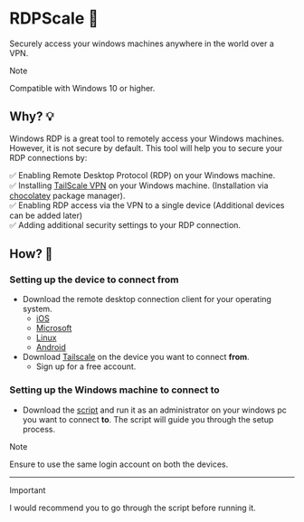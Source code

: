 # RDPScale :rocket:

Securely access your windows machines anywhere in the world over a VPN.

> [!NOTE]
> Compatible with Windows 10 or higher.

## Why? :bulb:

Windows RDP is a great tool to remotely access your Windows machines. However, it is not secure by default. This tool will help you to secure your RDP connections by:

:white_check_mark: Enabling Remote Desktop Protocol (RDP) on your Windows machine.  
:white_check_mark: Installing [TailScale VPN](https://tailscale.com/) on your Windows machine. (Installation via [chocolatey](https://chocolatey.org/) package manager).  
:white_check_mark: Enabling RDP access via the VPN to a single device (Additional devices can be added later)  
:white_check_mark:  Adding additional security settings to your RDP connection. 

## How? :wrench:

### Setting up the device to connect from

- Download the remote desktop connection client for your operating system.
  - [iOS](https://apps.apple.com/us/app/microsoft-remote-desktop/id1295203466?mt=12)
  - [Microsoft](https://apps.microsoft.com/detail/9WZDNCRFJ3PS)  
  - [Linux](https://remmina.org/how-to-install-remmina/)
  - [Android](https://play.google.com/store/apps/details?id=com.microsoft.rdc.android)  
- Download [Tailscale](https://tailscale.com/download) on the device you want to connect **from**.  
  - Sign up for a free account.  

### Setting up the Windows machine to connect to

- Download the [script](https://github.com/pranavm7/RDPScale/blob/main/RDP_Scale.ps1) and run it as an administrator on your windows pc you want to connect **to**. The script will guide you through the setup process.

> [!NOTE]
> Ensure to use the same login account on both the devices.  
---

> [!IMPORTANT]
> I would recommend you to go through the script before running it.
